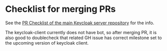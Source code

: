 # Checklist for merging PRs

See the [PR Checklist of the main Keycloak server repository](https://github.com/keycloak/keycloak/blob/main/PR-CHECKLIST.md) 
for the info.

The keycloak-client currently does not have bot, so after merging PR, it is also good to doublecheck that related GH issue 
has correct milestone set to the upcoming version of keycloak client.

